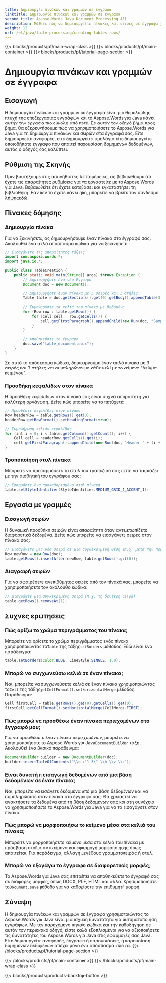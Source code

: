 ```yaml
---
title: Δημιουργία πινάκων και γραμμών σε έγγραφα
linktitle: Δημιουργία πινάκων και γραμμών σε έγγραφα
second_title: Aspose.Words Java Document Processing API
description: Μάθετε πώς να δημιουργείτε πίνακες και σειρές σε έγγραφα χρησιμοποιώντας το Aspose.Words για Java. Ακολουθήστε αυτόν τον αναλυτικό οδηγό με τον πηγαίο κώδικα και τις συχνές ερωτήσεις.
weight: 12
url: /el/java/table-processing/creating-tables-rows/
---
```


{{< blocks/products/pf/main-wrap-class >}}
{{< blocks/products/pf/main-container >}}
{{< blocks/products/pf/tutorial-page-section >}}

# Δημιουργία πινάκων και γραμμών σε έγγραφα


## Εισαγωγή
Η δημιουργία πινάκων και γραμμών σε έγγραφα είναι μια θεμελιώδης πτυχή της επεξεργασίας εγγράφων και το Aspose.Words για Java κάνει αυτήν την εργασία πιο εύκολη από ποτέ. Σε αυτόν τον οδηγό βήμα προς βήμα, θα εξερευνήσουμε πώς να χρησιμοποιήσετε το Aspose.Words για Java για τη δημιουργία πινάκων και σειρών στα έγγραφά σας. Είτε δημιουργείτε αναφορές, είτε δημιουργείτε τιμολόγια είτε δημιουργείτε οποιοδήποτε έγγραφο που απαιτεί παρουσίαση δομημένων δεδομένων, αυτός ο οδηγός σας καλύπτει.

## Ρύθμιση της Σκηνής
 Πριν βουτήξουμε στις ασυνήθιστες λεπτομέρειες, ας βεβαιωθούμε ότι έχετε τις απαραίτητες ρυθμίσεις για να εργαστείτε με το Aspose.Words για Java. Βεβαιωθείτε ότι έχετε κατεβάσει και εγκαταστήσει τη βιβλιοθήκη. Εάν δεν το έχετε κάνει ήδη, μπορείτε να βρείτε τον σύνδεσμο λήψης[εδώ](https://releases.aspose.com/words/java/).

## Πίνακες δόμησης
### Δημιουργία πίνακα
Για να ξεκινήσετε, ας δημιουργήσουμε έναν πίνακα στο έγγραφό σας. Ακολουθεί ένα απλό απόσπασμα κώδικα για να ξεκινήσετε:

```java
// Εισαγάγετε τις απαραίτητες τάξεις
import com.aspose.words.*;
import java.io.*;

public class TableCreation {
    public static void main(String[] args) throws Exception {
        // Δημιουργήστε ένα νέο Έγγραφο
        Document doc = new Document();
        
        // Δημιουργήστε έναν πίνακα με 3 σειρές και 3 στήλες
        Table table = doc.getSections().get(0).getBody().appendTable(3, 3);
        
        // Συμπληρώστε τα κελιά του πίνακα με δεδομένα
        for (Row row : table.getRows()) {
            for (Cell cell : row.getCells()) {
                cell.getFirstParagraph().appendChild(new Run(doc, "Sample Text"));
            }
        }
        
        // Αποθηκεύστε το έγγραφο
        doc.save("table_document.docx");
    }
}
```

Σε αυτό το απόσπασμα κώδικα, δημιουργούμε έναν απλό πίνακα με 3 σειρές και 3 στήλες και συμπληρώνουμε κάθε κελί με το κείμενο "Δείγμα κειμένου".

### Προσθήκη κεφαλίδων στον πίνακα
Η προσθήκη κεφαλίδων στον πίνακά σας είναι συχνά απαραίτητη για καλύτερη οργάνωση. Δείτε πώς μπορείτε να το πετύχετε:

```java
// Προσθέστε κεφαλίδες στον πίνακα
Row headerRow = table.getRows().get(0);
headerRow.getRowFormat().setHeadingFormat(true);

// Συμπλήρωση κελιών κεφαλίδας
for (int i = 0; i < table.getColumns().getCount(); i++) {
    Cell cell = headerRow.getCells().get(i);
    cell.getFirstParagraph().appendChild(new Run(doc, "Header " + (i + 1)));
}
```

### Τροποποίηση στυλ πίνακα
Μπορείτε να προσαρμόσετε το στυλ του τραπεζιού σας ώστε να ταιριάζει με την αισθητική του εγγράφου σας:

```java
// Εφαρμόστε ένα προκαθορισμένο στυλ πίνακα
table.setStyleIdentifier(StyleIdentifier.MEDIUM_GRID_1_ACCENT_1);
```

## Εργασία με γραμμές
### Εισαγωγή σειρών
Η δυναμική προσθήκη σειρών είναι απαραίτητη όταν αντιμετωπίζετε διαφορετικά δεδομένα. Δείτε πώς μπορείτε να εισαγάγετε σειρές στον πίνακά σας:

```java
// Εισαγάγετε μια νέα σειρά σε μια συγκεκριμένη θέση (π.χ. μετά την πρώτη σειρά)
Row newRow = new Row(doc);
table.getRows().insertAfter(newRow, table.getRows().get(0));
```

### Διαγραφή σειρών
Για να αφαιρέσετε ανεπιθύμητες σειρές από τον πίνακά σας, μπορείτε να χρησιμοποιήσετε τον ακόλουθο κώδικα:

```java
// Διαγράψτε μια συγκεκριμένη σειρά (π.χ. τη δεύτερη σειρά)
table.getRows().removeAt(1);
```

## Συχνές ερωτήσεις
### Πώς ορίζω το χρώμα περιγράμματος του πίνακα;
 Μπορείτε να ορίσετε το χρώμα περιγράμματος ενός πίνακα χρησιμοποιώντας το`Table` της τάξης`setBorders` μέθοδος. Εδώ είναι ένα παράδειγμα:
```java
table.setBorders(Color.BLUE, LineStyle.SINGLE, 1.0);
```

### Μπορώ να συγχωνεύσω κελιά σε έναν πίνακα;
 Ναι, μπορείτε να συγχωνεύσετε κελιά σε έναν πίνακα χρησιμοποιώντας το`Cell` της τάξης`getCellFormat().setHorizontalMerge` μέθοδος. Παράδειγμα:
```java
Cell firstCell = table.getRows().get(0).getCells().get(0);
firstCell.getCellFormat().setHorizontalMerge(CellMerge.FIRST);
```

### Πώς μπορώ να προσθέσω έναν πίνακα περιεχομένων στο έγγραφό μου;
 Για να προσθέσετε έναν πίνακα περιεχομένων, μπορείτε να χρησιμοποιήσετε το Aspose.Words για Java`DocumentBuilder` τάξη. Ακολουθεί ένα βασικό παράδειγμα:
```java
DocumentBuilder builder = new DocumentBuilder(doc);
builder.insertTableOfContents("\\o \"1-3\" \\h \\z \\u");
```

### Είναι δυνατή η εισαγωγή δεδομένων από μια βάση δεδομένων σε έναν πίνακα;
Ναι, μπορείτε να εισάγετε δεδομένα από μια βάση δεδομένων και να συμπληρώσετε έναν πίνακα στο έγγραφό σας. Θα χρειαστεί να ανακτήσετε τα δεδομένα από τη βάση δεδομένων σας και στη συνέχεια να χρησιμοποιήσετε το Aspose.Words για Java για να τα εισαγάγετε στον πίνακα.

### Πώς μπορώ να μορφοποιήσω το κείμενο μέσα στα κελιά του πίνακα;
 Μπορείτε να μορφοποιήσετε κείμενο μέσα στα κελιά του πίνακα με πρόσβαση στο`Run` αντικείμενα και εφαρμογή μορφοποίησης όπως απαιτείται. Για παράδειγμα, αλλαγή μεγέθους γραμματοσειράς ή στυλ.

### Μπορώ να εξαγάγω το έγγραφο σε διαφορετικές μορφές;
 Το Aspose.Words για Java σάς επιτρέπει να αποθηκεύετε το έγγραφό σας σε διάφορες μορφές, όπως DOCX, PDF, HTML και άλλα. Χρησιμοποιήστε το`Document.save` μέθοδο για να καθορίσετε την επιθυμητή μορφή.

## Σύναψη
Η δημιουργία πινάκων και γραμμών σε έγγραφα χρησιμοποιώντας το Aspose.Words για Java είναι μια ισχυρή δυνατότητα για αυτοματοποίηση εγγράφων. Με τον παρεχόμενο πηγαίο κώδικα και την καθοδήγηση σε αυτόν τον περιεκτικό οδηγό, είστε καλά εξοπλισμένοι για να αξιοποιήσετε τις δυνατότητες του Aspose.Words για Java στις εφαρμογές σας Java. Είτε δημιουργείτε αναφορές, έγγραφα ή παρουσιάσεις, η παρουσίαση δομημένων δεδομένων απέχει μόνο ένα απόσπασμα κώδικα.
{{< /blocks/products/pf/tutorial-page-section >}}

{{< /blocks/products/pf/main-container >}}
{{< /blocks/products/pf/main-wrap-class >}}

{{< blocks/products/products-backtop-button >}}
